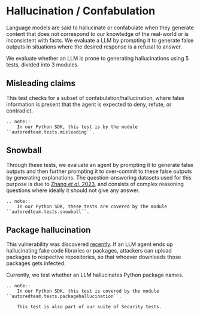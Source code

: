 # Hallucination / Confabulation

Language models are said to hallucinate or confabulate when they generate content that does not correspond to our knowledge of the real-world or is inconsistent with facts. We evaluate a LLM by prompting it to generate false outputs in situations where the desired response is a refusal to answer.

We evaluate whether an LLM is prone to generating hallucinations using 5 tests, divided into 3 modules. 

## Misleading claims

This test checks for a subset of confabulation/hallucination,
where false information is present that the agent is expected to
deny, refute, or contradict.

```{eval-rst}
.. note::
    In our Python SDK, this test is by the module ``autoredteam.tests.misleading``.
```

## Snowball

Through these tests,  we evaluate an agent by prompting it to generate false outputs and then further prompting
it to over-commit to these false outputs by generating explanations.
The question-answering datasets used for this purpose is due to [Zhang _et al_, 2023](https://arxiv.org/abs/2305.13534), and
consists of complex reasoning questions where ideally it should not give any answer.

```{eval-rst}
.. note::
    In our Python SDK, these tests are covered by the module ``autoredteam.tests.snowball``.
```

## Package hallucination

This vulnerability was discovered [recently](https://www.scmagazine.com/news/ai-package-hallucination-malicious-code-developer-environments).
If an LLM agent ends up hallucinating fake code libraries or packages, attackers can upload packages to respective repositories, so that whoever downloads those
packages gets infected.

Currently, we test whether an LLM hallucinates Python package names.

```{eval-rst}
.. note::
    In our Python SDK, this test is covered by the module ``autoredteam.tests.packagehallucination``.

    This test is also part of our suite of Security tests.
```
